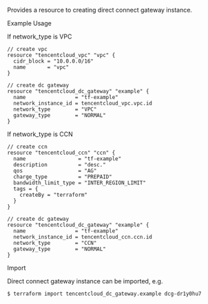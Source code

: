 Provides a resource to creating direct connect gateway instance.

Example Usage

If network_type is VPC

```hcl
// create vpc
resource "tencentcloud_vpc" "vpc" {
  cidr_block = "10.0.0.0/16"
  name       = "vpc"
}

// create dc gateway
resource "tencentcloud_dc_gateway" "example" {
  name                = "tf-example"
  network_instance_id = tencentcloud_vpc.vpc.id
  network_type        = "VPC"
  gateway_type        = "NORMAL"
}
```

If network_type is CCN

```hcl
// create ccn
resource "tencentcloud_ccn" "ccn" {
  name                 = "tf-example"
  description          = "desc."
  qos                  = "AG"
  charge_type          = "PREPAID"
  bandwidth_limit_type = "INTER_REGION_LIMIT"
  tags = {
    createBy = "terraform"
  }
}

// create dc gateway
resource "tencentcloud_dc_gateway" "example" {
  name                = "tf-example"
  network_instance_id = tencentcloud_ccn.ccn.id
  network_type        = "CCN"
  gateway_type        = "NORMAL"
}
```

Import

Direct connect gateway instance can be imported, e.g.

```
$ terraform import tencentcloud_dc_gateway.example dcg-dr1y0hu7
```